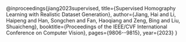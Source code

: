 @inproceedings{jiang2023supervised,
  title={Supervised Homography Learning with Realistic Dataset Generation},
  author={Jiang, Hai and Li, Haipeng and Han, Songchen and Fan, Haoqiang and Zeng, Bing and Liu, Shuaicheng},
  booktitle={Proceedings of the IEEE/CVF International Conference on Computer Vision},
  pages={9806--9815},
  year={2023}
}